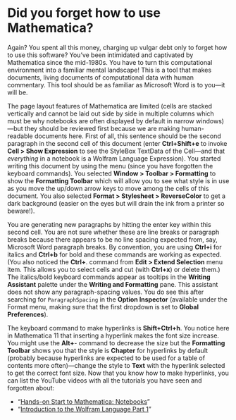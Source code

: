 # Did you forget how to use Mathematica?

Again? You spent all this money, charging up vulgar debt only to forget how to use this software? You’ve been intimidated and captivated by Mathematica since the mid-1980s. You have to turn this computational environment into a familiar mental landscape! This is a tool that makes documents, living documents of computational data with human commentary. This tool should be as familiar as Microsoft Word is to you—it will be.

The page layout features of Mathematica are limited (cells are stacked vertically and cannot be laid out side by side in multiple columns which must be why notebooks are often displayed by default in narrow windows)—but they should be reviewed first because we are making human-readable documents here. First of all, this sentence should be the second paragraph in the second cell of this document (enter **Ctrl+Shift+e** to invoke **Cell > Show Expression** to see the StyleBox TextData of the Cell—and that _everything_ in a notebook is a Wolfram Language Expression). You started writing this document by using the menu (since you have forgotten the keyboard commands). You selected **Window > Toolbar > Formatting** to show the **Formatting Toolbar** which will allow you to see what style is in use as you move the up/down arrow keys to move among the cells of this document. You also selected **Format > Stylesheet > ReverseColor** to get a dark background (easier on the eyes but will drain the ink from a printer so beware!).

You are generating new paragraphs by hitting the enter key within this second cell. You are not sure whether these are line breaks or paragraph breaks because there appears to be no line spacing expected from, say, Microsoft Word paragraph breaks. By convention, you are using **Ctrl+i** for italics and **Ctrl+b** for bold and these commands are working as expected. (You also noticed the **Ctrl+**. command from **Edit > Extend Selection** menu item. This allows you to select cells and cut (with **Ctrl+x**) or delete them.) The italics/bold keyboard commands appear as tooltips in the **Writing Assistant** palette under the **Writing and Formatting** pane. This assistant does not show any paragraph-spacing values. You do see this after searching for `ParagraphSpacing` in the **Option Inspector** (available under the Format menu, making sure that the first dropdown is set to **Global Preferences**).

The keyboard command to make hyperlinks is **Shift+Ctrl+h**. You notice here in Mathematica 11 that inserting a hyperlink makes the font size increase. You might use the **Alt+**- command to decrease the size but the **Formatting Toolbar** shows you that the style is **Chapter** for hyperlinks by default (probably because hyperlinks are expected to be used for a table of contents more often)—change the style to **Text** with the hyperlink selected to get the correct font size. Now that you know how to make hyperlinks, you can list the YouTube videos with all the tutorials you have seen and forgotten about:

* “[Hands-on Start to Mathematica: Notebooks](https://www.youtube.com/watch?v=oPaLAS9-nBg)”
* “[Introduction to the Wolfram Language Part 1](https://www.youtube.com/watch?v=DLUOgXGouVY)”